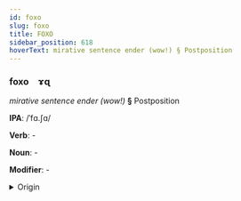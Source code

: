 ```yaml
---
id: foxo
slug: foxo
title: FOXO
sidebar_position: 618
hoverText: mirative sentence ender (wow!) § Postposition
---
```


### foxo&emsp;<span kind="abugida">ɤɋ</span>

*mirative sentence ender (wow!)* **§** Postposition

**IPA**: /ˈfɑ.ʃɑ/

**Verb**: -

**Noun**: -

**Modifier**: -

<details>
    <summary>Origin</summary>
    Georgian ვაშა vaša /vaʃa/<br/>
    <em>Kartvelian Language Family</em>
</details>
